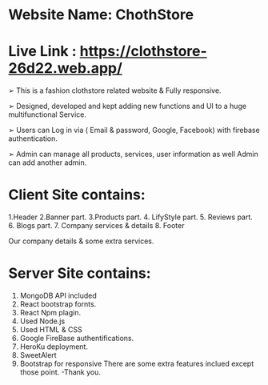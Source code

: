 # Website Name: ChothStore
# Live Link : https://clothstore-26d22.web.app/
➢ This is a fashion clothstore related website & Fully responsive.

➢ Designed, developed and kept adding new functions and UI to a huge
   multifunctional Service.
   
➢ Users can Log in via ( Email & password, Google, Facebook) with firebase 
   authentication.
   
➢ Admin can manage all products, services, user information as well Admin can add 
another admin.   
# Client Site contains:
1.Header
2.Banner part.
3.Products part.
4. LifyStyle part.
5. Reviews part.
6. Blogs part.
7. Company services & details
8. Footer

Our company details & some extra services.

# Server Site contains:
1. MongoDB API included
2. React bootstrap fornts.
3. React Npm plagin.
4. Used Node.js
5. Used HTML & CSS
6. Google FireBase authentifications.
7. HeroKu deployment.
8. SweetAlert
9. Bootstrap for responsive
There are some extra features inclued except those point. -Thank you.
